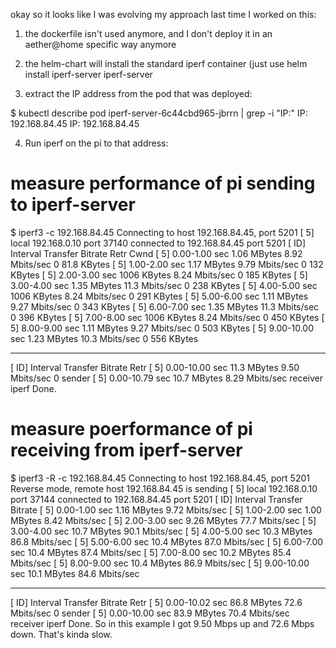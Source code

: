 okay so it looks like I was evolving my approach last time I worked on this:

1) the dockerfile isn't used anymore, and I don't deploy it in an aether@home specific way anymore

2) the helm-chart will install the standard iperf container (just use helm install iperf-server iperf-server

3) extract the IP address from the pod that was deployed:

$ kubectl describe pod iperf-server-6c44cbd965-jbrrn | grep -i "IP:"
IP:           192.168.84.45
  IP:           192.168.84.45

4) Run iperf on the pi to that address:
  # measure performance of pi sending to iperf-server
  $ iperf3 -c 192.168.84.45
  Connecting to host 192.168.84.45, port 5201
  [  5] local 192.168.0.10 port 37140 connected to 192.168.84.45 port 5201
  [ ID] Interval           Transfer     Bitrate         Retr  Cwnd
  [  5]   0.00-1.00   sec  1.06 MBytes  8.92 Mbits/sec    0   81.8 KBytes
  [  5]   1.00-2.00   sec  1.17 MBytes  9.79 Mbits/sec    0    132 KBytes
  [  5]   2.00-3.00   sec  1006 KBytes  8.24 Mbits/sec    0    185 KBytes
  [  5]   3.00-4.00   sec  1.35 MBytes  11.3 Mbits/sec    0    238 KBytes
  [  5]   4.00-5.00   sec  1006 KBytes  8.24 Mbits/sec    0    291 KBytes
  [  5]   5.00-6.00   sec  1.11 MBytes  9.27 Mbits/sec    0    343 KBytes
  [  5]   6.00-7.00   sec  1.35 MBytes  11.3 Mbits/sec    0    396 KBytes
  [  5]   7.00-8.00   sec  1006 KBytes  8.24 Mbits/sec    0    450 KBytes
  [  5]   8.00-9.00   sec  1.11 MBytes  9.27 Mbits/sec    0    503 KBytes
  [  5]   9.00-10.00  sec  1.23 MBytes  10.3 Mbits/sec    0    556 KBytes
  - - - - - - - - - - - - - - - - - - - - - - - - -
  [ ID] Interval           Transfer     Bitrate         Retr
  [  5]   0.00-10.00  sec  11.3 MBytes  9.50 Mbits/sec    0             sender
  [  5]   0.00-10.79  sec  10.7 MBytes  8.29 Mbits/sec                  receiver
  iperf Done.
  # measure poerformance of pi receiving from iperf-server
  $ iperf3 -R -c 192.168.84.45
  Connecting to host 192.168.84.45, port 5201
  Reverse mode, remote host 192.168.84.45 is sending
  [  5] local 192.168.0.10 port 37144 connected to 192.168.84.45 port 5201
  [ ID] Interval           Transfer     Bitrate
  [  5]   0.00-1.00   sec  1.16 MBytes  9.72 Mbits/sec
  [  5]   1.00-2.00   sec  1.00 MBytes  8.42 Mbits/sec
  [  5]   2.00-3.00   sec  9.26 MBytes  77.7 Mbits/sec
  [  5]   3.00-4.00   sec  10.7 MBytes  90.1 Mbits/sec
  [  5]   4.00-5.00   sec  10.3 MBytes  86.8 Mbits/sec
  [  5]   5.00-6.00   sec  10.4 MBytes  87.0 Mbits/sec
  [  5]   6.00-7.00   sec  10.4 MBytes  87.4 Mbits/sec
  [  5]   7.00-8.00   sec  10.2 MBytes  85.4 Mbits/sec
  [  5]   8.00-9.00   sec  10.4 MBytes  86.9 Mbits/sec
  [  5]   9.00-10.00  sec  10.1 MBytes  84.6 Mbits/sec
  - - - - - - - - - - - - - - - - - - - - - - - - -
  [ ID] Interval           Transfer     Bitrate         Retr
  [  5]   0.00-10.02  sec  86.8 MBytes  72.6 Mbits/sec    0             sender
  [  5]   0.00-10.00  sec  83.9 MBytes  70.4 Mbits/sec                  receiver
  iperf Done.
  So in this example I got 9.50 Mbps up and 72.6 Mbps down. That's kinda slow.
